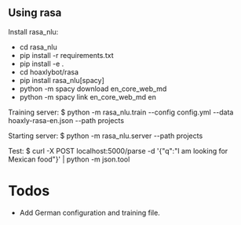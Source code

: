 
## Using rasa

Install rasa_nlu:
- cd rasa_nlu
- pip install -r requirements.txt
- pip install -e .
- cd hoaxlybot/rasa
- pip install rasa_nlu[spacy]
- python -m spacy download en_core_web_md
- python -m spacy link en_core_web_md en

Training server:
$ python -m rasa_nlu.train --config config.yml --data hoaxly-rasa-en.json --path projects

Starting server:
$ python -m rasa_nlu.server --path projects

Test:
$ curl -X POST localhost:5000/parse -d '{"q":"I am looking for Mexican food"}' | python -m json.tool

# Todos
- Add German configuration and training file.